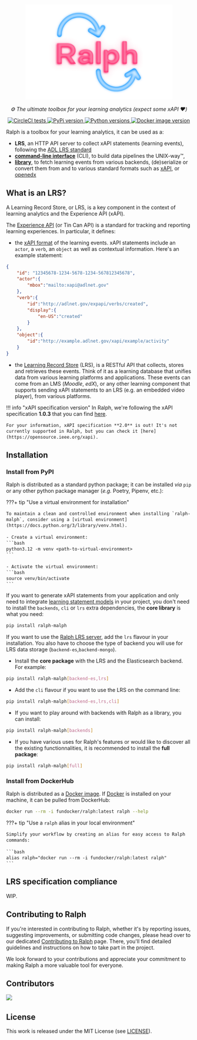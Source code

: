 <p align="center">
  <a href="https://openfun.github.io/ralph"><img src="https://raw.githubusercontent.com/openfun/logos/main/ralph/ralph-color-dark.png" alt="Ralph logo" width="400"></a>
</p>

<p align="center">
    <em>⚙️ The ultimate toolbox for your learning analytics (expect some xAPI ❤️) </em>
</p>

<p align="center">
<a href="https://circleci.com/gh/openfun/ralph/tree/main">
    <img src="https://img.shields.io/circleci/build/gh/openfun/ralph/main?label=Tests&logo=circleci" alt="CircleCI tests">
</a>
<a href="https://pypi.org/project/ralph-malph">
    <img src="https://img.shields.io/pypi/v/ralph-malph?label=PyPi+package" alt="PyPi version">
</a>
<a href="https://pypi.org/project/ralph-malph">
    <img src="https://img.shields.io/pypi/pyversions/ralph-malph?label=Python" alt="Python versions">
</a>
<a href="https://hub.docker.com/r/fundocker/ralph/tags">
    <img src="https://img.shields.io/docker/v/fundocker/ralph/latest?label=Docker+image" alt="Docker image version">
</a>
</p>

Ralph is a toolbox for your learning analytics, it can be used as a:

- **LRS**, an HTTP API server to collect xAPI statements (learning events), following the [ADL LRS standard](https://github.com/adlnet/xAPI-Spec/blob/master/xAPI-Communication.md#part-three-data-processing-validation-and-security)
- [**command-line interface**](./tutorials/cli.md) (CLI), to build data pipelines the UNIX-way™️,
- [**library**](./tutorials/library.md), to fetch learning events from various backends, (de)serialize or
    convert them from and to various standard formats such as
    [xAPI](https://adlnet.gov/projects/xapi/), or
    [openedx](https://docs.openedx.org/en/latest/developers/references/internal_data_formats/tracking_logs/index.html)

## What is an LRS?

A Learning Record Store, or LRS, is a key component in the context of learning analytics and the Experience API (xAPI).

The [Experience API](https://github.com/adlnet/xAPI-Spec) (or Tin Can API) is a standard for tracking and reporting learning experiences. 
In particular, it defines:

- the [xAPI format](https://github.com/adlnet/xAPI-Spec/blob/master/xAPI-Data.md#part-two-experience-api-data) of the learning events. xAPI statements include an `actor`, a `verb`, an `object` as well as contextual information. Here's an example statement: 
```json
{
    "id": "12345678-1234-5678-1234-567812345678",
    "actor":{
        "mbox":"mailto:xapi@adlnet.gov"
    },
    "verb":{
        "id":"http://adlnet.gov/expapi/verbs/created",
        "display":{
            "en-US":"created"
        }
    },
    "object":{
        "id":"http://example.adlnet.gov/xapi/example/activity"
    }
}
```
- the [Learning Record Store](https://github.com/adlnet/xAPI-Spec/blob/master/xAPI-Communication.md#part-three-data-processing-validation-and-security) (LRS), is a RESTful API that collects, stores and retrieves these events. Think of it as a learning database that unifies data from various learning platforms and applications. 
These events can come from an LMS (*Moodle*, *edX*), or any other learning component that supports sending xAPI statements to an LRS (e.g. an embedded video player), from various platforms.


!!! info "xAPI specification version"
    In Ralph, we're following the xAPI specification **1.0.3** that you can find [here](https://github.com/adlnet/xAPI-Spec/tree/master).

    For your information, xAPI specification **2.0** is out! It's not currently supported in Ralph, but you can check it [here](https://opensource.ieee.org/xapi).

## Installation

### Install from PyPI

Ralph is distributed as a standard python package; it can be installed _via_
`pip` or any other python package manager (_e.g._ Poetry, Pipenv, etc.):

???+ tip "Use a virtual environment for installation"

    To maintain a clean and controlled environment when installing `ralph-malph`, consider using a [virtual environment](https://docs.python.org/3/library/venv.html).
    
    - Create a virtual environment:
    ```bash
    python3.12 -m venv <path-to-virtual-environment>
    ```

    - Activate the virtual environment:
    ```bash
    source venv/bin/activate
    ```

If you want to generate xAPI statements from your application and only need to integrate [learning statement models](./features/models.md) in your project, you don't need to
install the `backends`, `cli` or `lrs` extra dependencies, the **core library** is what you need:

```bash
pip install ralph-malph
```

If you want to use the [Ralph LRS server](./features/api.md), add the `lrs` flavour in your installation. 
You also have to choose the type of backend you will use for LRS data storage (`backend-es`,`backend-mongo`).

- Install the **core package** with the LRS and the Elasticsearch backend. For example:

```bash
pip install ralph-malph[backend-es,lrs]
```

- Add the `cli` flavour if you want to use the LRS on the command line: 

```bash
pip install ralph-malph[backend-es,lrs,cli]
```

- If you want to play around with backends with Ralph as a library, you can install: 

```bash
pip install ralph-malph[backends]
```

- If you have various uses for Ralph's features or would like to discover all the existing functionnalities, it is recommended to install the **full package**: 

```bash
pip install ralph-malph[full]
```


### Install from DockerHub

Ralph is distributed as a [Docker
image](https://hub.docker.com/repository/docker/fundocker/ralph). If
[Docker](https://docs.docker.com/get-docker/) is installed on your machine, it
can be pulled from DockerHub:

``` bash
docker run --rm -i fundocker/ralph:latest ralph --help
```

???+ tip "Use a `ralph` alias in your local environment"

    Simplify your workflow by creating an alias for easy access to Ralph commands:

    ```bash
    alias ralph="docker run --rm -i fundocker/ralph:latest ralph"
    ```

## LRS specification compliance

WIP.

## Contributing to Ralph

If you're interested in contributing to Ralph, whether it's by reporting issues, suggesting improvements, or submitting code changes, please head over to our dedicated [Contributing to Ralph](./contribute.md) page. 
There, you'll find detailed guidelines and instructions on how to take part in the project.

We look forward to your contributions and appreciate your commitment to making Ralph a more valuable tool for everyone.

## Contributors

<a href="https://github.com/openfun/ralph/graphs/contributors">
  <img src="https://contrib.rocks/image?repo=openfun/ralph" />
</a>

## License

This work is released under the MIT License (see [LICENSE](./LICENSE.md)).
